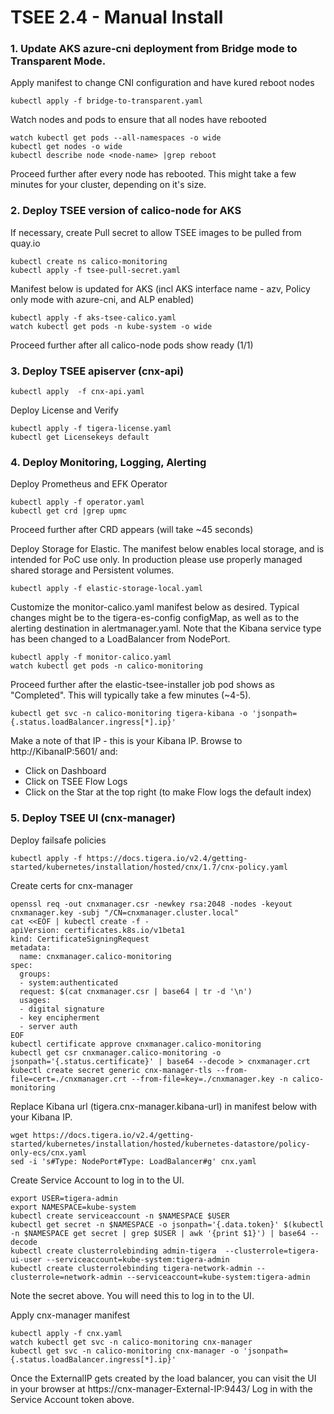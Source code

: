 
# TSEE 2.4 - Manual Install


### 1. Update AKS azure-cni deployment from Bridge mode to Transparent Mode.

Apply manifest to change CNI configuration and have kured reboot nodes

```
kubectl apply -f bridge-to-transparent.yaml
```

Watch nodes and pods to ensure that all nodes have rebooted

```
watch kubectl get pods --all-namespaces -o wide 
kubectl get nodes -o wide
kubectl describe node <node-name> |grep reboot
```

Proceed further after every node has rebooted. This might take a few minutes for your cluster, depending on it's size.


### 2.  Deploy TSEE version of calico-node for AKS

If necessary, create Pull secret to allow TSEE images to be pulled from quay.io
```
kubectl create ns calico-monitoring
kubectl apply -f tsee-pull-secret.yaml
```

Manifest below is updated for AKS (incl AKS interface name - azv, Policy only mode with azure-cni, and ALP enabled)
```
kubectl apply -f aks-tsee-calico.yaml
watch kubectl get pods -n kube-system -o wide 
```

Proceed further after all calico-node pods show ready (1/1)

### 3. Deploy TSEE apiserver (cnx-api)

```
kubectl apply  -f cnx-api.yaml
```

Deploy License and Verify
```
kubectl apply -f tigera-license.yaml
kubectl get Licensekeys default
```


### 4. Deploy Monitoring, Logging, Alerting

Deploy Prometheus and EFK Operator

```
kubectl apply -f operator.yaml
kubectl get crd |grep upmc
```

Proceed further after CRD appears (will take ~45 seconds)

Deploy Storage for Elastic. The manifest below enables local storage, and is intended for PoC use only. In production please use properly managed shared storage and Persistent volumes.

```
kubectl apply -f elastic-storage-local.yaml
```

Customize the monitor-calico.yaml manifest below as desired. Typical changes might be to the tigera-es-config configMap, as well as to the alerting destination in alertmanager.yaml.
Note that the Kibana service type has been changed to a LoadBalancer from NodePort.

```
kubectl apply -f monitor-calico.yaml
watch kubectl get pods -n calico-monitoring
```

Proceed further after the elastic-tsee-installer job pod shows as "Completed". This will typically take a few minutes (~4-5).

```
kubectl get svc -n calico-monitoring tigera-kibana -o 'jsonpath={.status.loadBalancer.ingress[*].ip}'
```

Make a note of that IP - this is your Kibana IP. Browse to http://KibanaIP:5601/ and:
- Click on Dashboard
- Click on TSEE Flow Logs
- Click on the Star at the top right (to make Flow logs the default index)

### 5. Deploy TSEE UI (cnx-manager)

Deploy failsafe policies
```
kubectl apply -f https://docs.tigera.io/v2.4/getting-started/kubernetes/installation/hosted/cnx/1.7/cnx-policy.yaml
```

Create certs for cnx-manager
```
openssl req -out cnxmanager.csr -newkey rsa:2048 -nodes -keyout cnxmanager.key -subj "/CN=cnxmanager.cluster.local"
cat <<EOF | kubectl create -f -
apiVersion: certificates.k8s.io/v1beta1
kind: CertificateSigningRequest
metadata:
  name: cnxmanager.calico-monitoring
spec:
  groups:
  - system:authenticated
  request: $(cat cnxmanager.csr | base64 | tr -d '\n')
  usages:
  - digital signature
  - key encipherment
  - server auth
EOF
kubectl certificate approve cnxmanager.calico-monitoring
kubectl get csr cnxmanager.calico-monitoring -o jsonpath='{.status.certificate}' | base64 --decode > cnxmanager.crt
kubectl create secret generic cnx-manager-tls --from-file=cert=./cnxmanager.crt --from-file=key=./cnxmanager.key -n calico-monitoring
```

Replace Kibana url (tigera.cnx-manager.kibana-url) in manifest below with your Kibana IP.
``` 
wget https://docs.tigera.io/v2.4/getting-started/kubernetes/installation/hosted/kubernetes-datastore/policy-only-ecs/cnx.yaml
sed -i 's#Type: NodePort#Type: LoadBalancer#g' cnx.yaml
```

Create Service Account to log in to the UI.
```
export USER=tigera-admin
export NAMESPACE=kube-system
kubectl create serviceaccount -n $NAMESPACE $USER
kubectl get secret -n $NAMESPACE -o jsonpath='{.data.token}' $(kubectl -n $NAMESPACE get secret | grep $USER | awk '{print $1}') | base64 --decode
kubectl create clusterrolebinding admin-tigera  --clusterrole=tigera-ui-user --serviceaccount=kube-system:tigera-admin
kubectl create clusterrolebinding tigera-network-admin --clusterrole=network-admin --serviceaccount=kube-system:tigera-admin
```

Note the secret above. You will need this to log in to the UI.

Apply cnx-manager manifest
```
kubectl apply -f cnx.yaml
watch kubectl get svc -n calico-monitoring cnx-manager
kubectl get svc -n calico-monitoring cnx-manager -o 'jsonpath={.status.loadBalancer.ingress[*].ip}'
```

Once the ExternalIP gets created by the load balancer, you can visit the UI in your browser at https://cnx-manager-External-IP:9443/
Log in with the Service Account token above.





